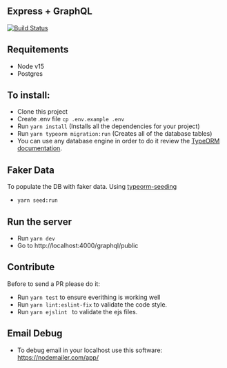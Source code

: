 ## Express + GraphQL

[![Build Status](https://travis-ci.com/albertcito/nodejs-web-typescript.svg?branch=production)](https://travis-ci.com/albertcito/nodejs-web-typescript)

## Requitements
- Node v15
- Postgres

## To install:
- Clone this project
- Create .env file `cp .env.example .env`
- Run `yarn install` (Installs all the dependencies for your project)
- Run `yarn typeorm migration:run` (Creates all of the database tables)
- You can use any database engine in order to do it review the [TypeORM documentation](https://typeorm.io/#/).

## Faker Data
To populate the DB with faker data. Using [typeorm-seeding](https://github.com/w3tecch/typeorm-seeding)
- `yarn seed:run`

## Run the server
- Run `yarn dev`
- Go to http://localhost:4000/graphql/public

## Contribute
Before to send a PR please do it:
- Run `yarn test` to ensure everithing is working well
- Run `yarn lint:eslint-fix` to validate the code style.
- Run `yarn ejslint ` to validate the ejs files.

## Email Debug
- To debug email in your localhost use this software: https://nodemailer.com/app/